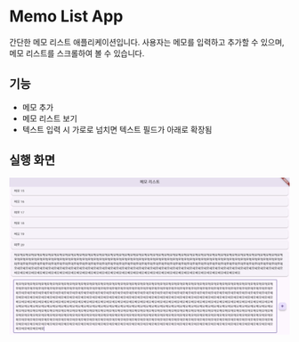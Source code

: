 # Memo List App

간단한 메모 리스트 애플리케이션입니다. 사용자는 메모를 입력하고 추가할 수 있으며, 메모 리스트를 스크롤하여 볼 수 있습니다.

## 기능
- 메모 추가
- 메모 리스트 보기
- 텍스트 입력 시 가로로 넘치면 텍스트 필드가 아래로 확장됨

## 실행 화면
![Memo List 실행 화면](./screenshots/1.png)